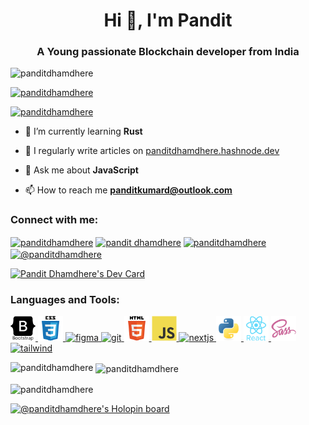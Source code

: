 <h1 align="center">Hi 👋, I'm Pandit</h1>
<h3 align="center">A Young passionate Blockchain developer from India</h3>

<p align="left"> <img src="https://komarev.com/ghpvc/?username=panditdhamdhere&label=Profile%20views&color=0e75b6&style=flat" alt="panditdhamdhere" /> </p>

<p align="left"> <a href="https://github.com/ryo-ma/github-profile-trophy"><img src="https://github-profile-trophy.vercel.app/?username=panditdhamdhere" alt="panditdhamdhere" /></a> </p>

<p align="left"> <a href="https://twitter.com/panditdhamdhere" target="blank"><img src="https://img.shields.io/twitter/follow/panditdhamdhere?logo=twitter&style=for-the-badge" alt="panditdhamdhere" /></a> </p>

- 🌱 I’m currently learning **Rust**

- 📝 I regularly write articles on [panditdhamdhere.hashnode.dev](panditdhamdhere.hashnode.dev)

- 💬 Ask me about **JavaScript**

- 📫 How to reach me **panditkumard@outlook.com**

<h3 align="left">Connect with me:</h3>
<p align="left">
<a href="https://twitter.com/panditdhamdhere" target="blank"><img align="center" src="https://raw.githubusercontent.com/rahuldkjain/github-profile-readme-generator/master/src/images/icons/Social/twitter.svg" alt="panditdhamdhere" height="30" width="40" /></a>
<a href="https://linkedin.com/in/pandit dhamdhere" target="blank"><img align="center" src="https://raw.githubusercontent.com/rahuldkjain/github-profile-readme-generator/master/src/images/icons/Social/linked-in-alt.svg" alt="pandit dhamdhere" height="30" width="40" /></a>
<a href="https://instagram.com/panditdhamdhere" target="blank"><img align="center" src="https://raw.githubusercontent.com/rahuldkjain/github-profile-readme-generator/master/src/images/icons/Social/instagram.svg" alt="panditdhamdhere" height="30" width="40" /></a>
<a href="https://hashnode.com/@panditdhamdhere" target="blank"><img align="center" src="https://raw.githubusercontent.com/rahuldkjain/github-profile-readme-generator/master/src/images/icons/Social/hashnode.svg" alt="@panditdhamdhere" height="30" width="40" /></a>
</p>

<a href="https://app.daily.dev/panditdhamdhere"><img src="https://api.daily.dev/devcards/3393aa5336a6424f83573e280d50f0fa.png?r=xrp" width="400" alt="Pandit Dhamdhere's Dev Card"/></a>

<h3 align="left">Languages and Tools:</h3>
<p align="left"> <a href="https://getbootstrap.com" target="_blank" rel="noreferrer"> <img src="https://raw.githubusercontent.com/devicons/devicon/master/icons/bootstrap/bootstrap-plain-wordmark.svg" alt="bootstrap" width="40" height="40"/> </a> <a href="https://www.w3schools.com/css/" target="_blank" rel="noreferrer"> <img src="https://raw.githubusercontent.com/devicons/devicon/master/icons/css3/css3-original-wordmark.svg" alt="css3" width="40" height="40"/> </a> <a href="https://www.figma.com/" target="_blank" rel="noreferrer"> <img src="https://www.vectorlogo.zone/logos/figma/figma-icon.svg" alt="figma" width="40" height="40"/> </a> <a href="https://git-scm.com/" target="_blank" rel="noreferrer"> <img src="https://www.vectorlogo.zone/logos/git-scm/git-scm-icon.svg" alt="git" width="40" height="40"/> </a> <a href="https://www.w3.org/html/" target="_blank" rel="noreferrer"> <img src="https://raw.githubusercontent.com/devicons/devicon/master/icons/html5/html5-original-wordmark.svg" alt="html5" width="40" height="40"/> </a> <a href="https://developer.mozilla.org/en-US/docs/Web/JavaScript" target="_blank" rel="noreferrer"> <img src="https://raw.githubusercontent.com/devicons/devicon/master/icons/javascript/javascript-original.svg" alt="javascript" width="40" height="40"/> </a> <a href="https://nextjs.org/" target="_blank" rel="noreferrer"> <img src="https://cdn.worldvectorlogo.com/logos/nextjs-2.svg" alt="nextjs" width="40" height="40"/> </a> <a href="https://www.python.org" target="_blank" rel="noreferrer"> <img src="https://raw.githubusercontent.com/devicons/devicon/master/icons/python/python-original.svg" alt="python" width="40" height="40"/> </a> <a href="https://reactjs.org/" target="_blank" rel="noreferrer"> <img src="https://raw.githubusercontent.com/devicons/devicon/master/icons/react/react-original-wordmark.svg" alt="react" width="40" height="40"/> </a> <a href="https://sass-lang.com" target="_blank" rel="noreferrer"> <img src="https://raw.githubusercontent.com/devicons/devicon/master/icons/sass/sass-original.svg" alt="sass" width="40" height="40"/> </a> <a href="https://tailwindcss.com/" target="_blank" rel="noreferrer"> <img src="https://www.vectorlogo.zone/logos/tailwindcss/tailwindcss-icon.svg" alt="tailwind" width="40" height="40"/> </a> </p>

<p><img align="left" src="https://github-readme-stats.vercel.app/api/top-langs?username=panditdhamdhere&show_icons=true&locale=en&layout=compact" alt="panditdhamdhere" /></p>

<p>&nbsp;<img align="center" src="https://github-readme-stats.vercel.app/api?username=panditdhamdhere&show_icons=true&locale=en" alt="panditdhamdhere" /></p>

<p><img align="center" src="https://github-readme-streak-stats.herokuapp.com/?user=panditdhamdhere&" alt="panditdhamdhere" /></p>

[![@panditdhamdhere's Holopin board](https://holopin.io/api/user/board?user=panditdhamdhere)](https://holopin.io/@panditdhamdhere)

